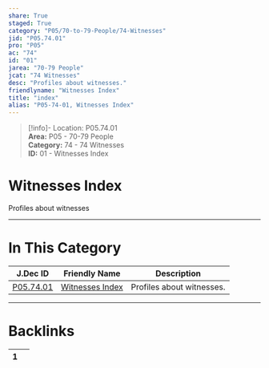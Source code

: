 ```yaml
---  
share: True  
staged: True  
category: "P05/70-to-79-People/74-Witnesses"  
jid: "P05.74.01"  
pro: "P05"  
ac: "74"  
id: "01"  
jarea: "70-79 People"  
jcat: "74 Witnesses"  
desc: "Profiles about witnesses."  
friendlyname: "Witnesses Index"  
title: "index"  
alias: "P05-74-01, Witnesses Index"  
---  
```

>[!info]- Location: P05.74.01  
>**Area:** P05 - 70-79 People  
>**Category:** 74 - 74 Witnesses  
>**ID:** 01 - Witnesses Index  
  
# Witnesses Index  
  
Profiles about witnesses  
   
  
  
---  
# In This Category  
  
| J.Dec ID                                                                        | Friendly Name                                                                         | Description               |  
| ------------------------------------------------------------------------------- | ------------------------------------------------------------------------------------- | ------------------------- |  
| [P05.74.01](index.md) | [Witnesses Index](index.md) | Profiles about witnesses. |  
  
  
---  
# Backlinks  
<div><table class="dataview table-view-table"><thead class="table-view-thead"><tr class="table-view-tr-header"><th class="table-view-th"><span></span><span class="dataview small-text">1</span></th><th class="table-view-th"><span></span></th></tr></thead><tbody class="table-view-tbody"></tbody></table></div>